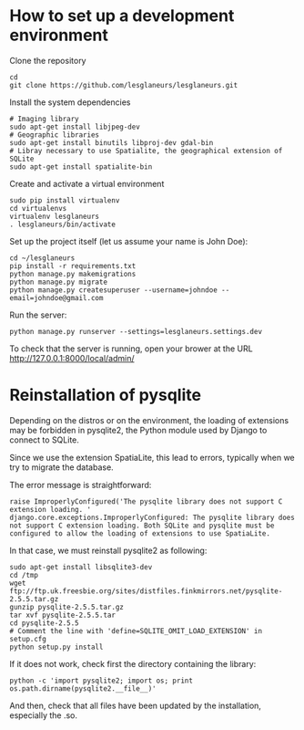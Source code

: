 # How to set up a development environment

Clone the repository

    cd
    git clone https://github.com/lesglaneurs/lesglaneurs.git

Install the system dependencies

    # Imaging library
    sudo apt-get install libjpeg-dev
    # Geographic libraries
    sudo apt-get install binutils libproj-dev gdal-bin
    # Libray necessary to use Spatialite, the geographical extension of SQLite
    sudo apt-get install spatialite-bin

Create and activate a virtual environment

    sudo pip install virtualenv
    cd virtualenvs
    virtualenv lesglaneurs
    . lesglaneurs/bin/activate

Set up the project itself (let us assume your name is John Doe):

    cd ~/lesglaneurs
    pip install -r requirements.txt
    python manage.py makemigrations
    python manage.py migrate
    python manage.py createsuperuser --username=johndoe --email=johndoe@gmail.com

Run the server:

    python manage.py runserver --settings=lesglaneurs.settings.dev

To check that the server is running, open your brower at the URL http://127.0.0.1:8000/local/admin/

# Reinstallation of pysqlite

Depending on the distros or on the environment, the loading of extensions may be forbidden in pysqlite2, the Python module used by Django to connect to SQLite.

Since we use the extension SpatiaLite, this lead to errors, typically when we try to migrate the database.

The error message is straightforward:

    raise ImproperlyConfigured('The pysqlite library does not support C extension loading. '
    django.core.exceptions.ImproperlyConfigured: The pysqlite library does not support C extension loading. Both SQLite and pysqlite must be configured to allow the loading of extensions to use SpatiaLite.

In that case, we must reinstall pysqlite2 as following:

    sudo apt-get install libsqlite3-dev
    cd /tmp
    wget ftp://ftp.uk.freesbie.org/sites/distfiles.finkmirrors.net/pysqlite-2.5.5.tar.gz
    gunzip pysqlite-2.5.5.tar.gz
    tar xvf pysqlite-2.5.5.tar
    cd pysqlite-2.5.5
    # Comment the line with 'define=SQLITE_OMIT_LOAD_EXTENSION' in setup.cfg
    python setup.py install

If it does not work, check first the directory containing the library:

    python -c 'import pysqlite2; import os; print os.path.dirname(pysqlite2.__file__)'

And then, check that all files have been updated by the installation, especially the .so.
